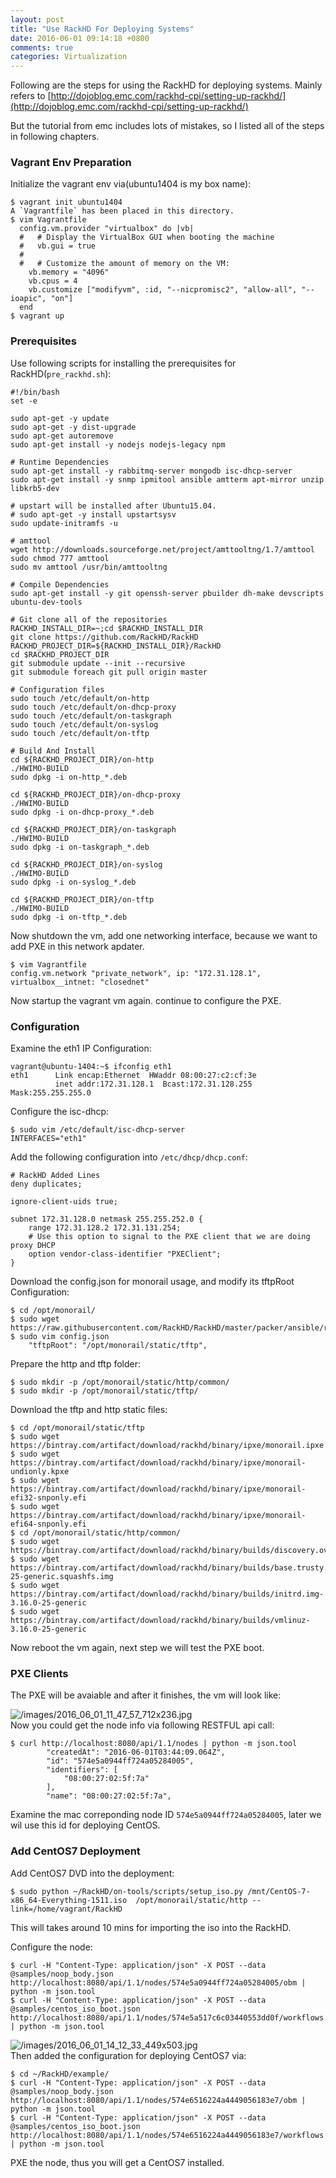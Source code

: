 ```yaml
---
layout: post
title: "Use RackHD For Deploying Systems"
date: 2016-06-01 09:14:18 +0800
comments: true
categories: Virtualization
---
```

Following are the steps for using the RackHD for deploying systems. Mainly refers to 
[http://dojoblog.emc.com/rackhd-cpi/setting-up-rackhd/](http://dojoblog.emc.com/rackhd-cpi/setting-up-rackhd/)   

But the tutorial from emc includes lots of mistakes, so I listed all of the steps in
following chapters.    

### Vagrant Env Preparation
Initialize the vagrant env via(ubuntu1404 is my box name):    

```
$ vagrant init ubuntu1404
A `Vagrantfile` has been placed in this directory. 
$ vim Vagrantfile
  config.vm.provider "virtualbox" do |vb|
  #   # Display the VirtualBox GUI when booting the machine
  #   vb.gui = true
  #
  #   # Customize the amount of memory on the VM:
    vb.memory = "4096"
    vb.cpus = 4
    vb.customize ["modifyvm", :id, "--nicpromisc2", "allow-all", "--ioapic", "on"]
  end
$ vagrant up
```
### Prerequisites
Use following scripts for installing the prerequisites for RackHD(`pre_rackhd.sh`):    

```
#!/bin/bash 
set -­e

sudo apt-get -y update
sudo apt-get -y dist-upgrade
sudo apt-get autoremove
sudo apt-get install -y nodejs nodejs-legacy npm

# Runtime Dependencies
sudo apt-get install -y rabbitmq-server mongodb isc-dhcp-server
sudo apt-get install -y snmp ipmitool ansible amtterm apt-mirror unzip libkrb5-dev

# upstart will be installed after Ubuntu15.04.
# sudo apt-get -y install upstart­sysv
sudo update-initramfs -u

# amttool
wget http://downloads.sourceforge.net/project/amttooltng/1.7/amttool
sudo chmod 777 amttool
sudo mv amttool /usr/bin/amttooltng

# Compile Dependencies
sudo apt-get install -y git openssh-server pbuilder dh-make devscripts ubuntu-dev-tools

# Git clone all of the repositories
RACKHD_INSTALL_DIR=~;cd $RACKHD_INSTALL_DIR
git clone https://github.com/RackHD/RackHD
RACKHD_PROJECT_DIR=${RACKHD_INSTALL_DIR}/RackHD
cd $RACKHD_PROJECT_DIR
git submodule update --init --recursive
git submodule foreach git pull origin master

# Configuration files
sudo touch /etc/default/on-http
sudo touch /etc/default/on-dhcp-proxy
sudo touch /etc/default/on-taskgraph
sudo touch /etc/default/on-syslog
sudo touch /etc/default/on-tftp

# Build And Install
cd ${RACKHD_PROJECT_DIR}/on-http
./HWIMO-BUILD
sudo dpkg -i on-http_*.deb
 
cd ${RACKHD_PROJECT_DIR}/on-dhcp-proxy
./HWIMO-BUILD
sudo dpkg -i on-dhcp-proxy_*.deb

cd ${RACKHD_PROJECT_DIR}/on-taskgraph
./HWIMO-BUILD
sudo dpkg -i on-taskgraph_*.deb

cd ${RACKHD_PROJECT_DIR}/on-syslog
./HWIMO-BUILD
sudo dpkg -i on-syslog_*.deb

cd ${RACKHD_PROJECT_DIR}/on-tftp
./HWIMO-BUILD
sudo dpkg -i on-tftp_*.deb
```
Now shutdown the vm, add one networking interface, because we want to add PXE in this
network apdater.   

```
$ vim Vagrantfile
config.vm.network "private_network", ip: "172.31.128.1", virtualbox__intnet: "closednet"
```

Now startup the vagrant vm again. continue to configure the PXE.     

### Configuration
Examine the eth1 IP Configuration:    

```
vagrant@ubuntu-1404:~$ ifconfig eth1
eth1      Link encap:Ethernet  HWaddr 08:00:27:c2:cf:3e  
          inet addr:172.31.128.1  Bcast:172.31.128.255  Mask:255.255.255.0
```
Configure the isc-dhcp:    

```
$ sudo vim /etc/default/isc-dhcp-server
INTERFACES="eth1"
```
Add the following configuration into `/etc/dhcp/dhcp.conf`:     

```
# RackHD Added Lines
deny duplicates;

ignore-client-uids true;

subnet 172.31.128.0 netmask 255.255.252.0 {
    range 172.31.128.2 172.31.131.254;
    # Use this option to signal to the PXE client that we are doing proxy DHCP
    option vendor-class-identifier "PXEClient";
}
```
Download the config.json for monorail usage, and modify its tftpRoot Configuration:    

```
$ cd /opt/monorail/
$ sudo wget https://raw.githubusercontent.com/RackHD/RackHD/master/packer/ansible/roles/monorail/files/config.json
$ sudo vim config.json
    "tftpRoot": "/opt/monorail/static/tftp",
```
Prepare the http and tftp folder:    

```
$ sudo mkdir -p /opt/monorail/static/http/common/
$ sudo mkdir -p /opt/monorail/static/tftp/
```
Download the tftp and http static files:    

```
$ cd /opt/monorail/static/tftp
$ sudo wget https://bintray.com/artifact/download/rackhd/binary/ipxe/monorail.ipxe
$ sudo wget https://bintray.com/artifact/download/rackhd/binary/ipxe/monorail-undionly.kpxe
$ sudo wget https://bintray.com/artifact/download/rackhd/binary/ipxe/monorail-efi32-snponly.efi
$ sudo wget https://bintray.com/artifact/download/rackhd/binary/ipxe/monorail-efi64-snponly.efi
$ cd /opt/monorail/static/http/common/
$ sudo wget https://bintray.com/artifact/download/rackhd/binary/builds/discovery.overlay.cpio.gz
$ sudo wget https://bintray.com/artifact/download/rackhd/binary/builds/base.trusty.3.16.0-25-generic.squashfs.img
$ sudo wget https://bintray.com/artifact/download/rackhd/binary/builds/initrd.img-3.16.0-25-generic
$ sudo wget https://bintray.com/artifact/download/rackhd/binary/builds/vmlinuz-3.16.0-25-generic
```
Now reboot the vm again, next step we will test the PXE boot.   

### PXE Clients
The PXE will be avaiable and after it finishes, the vm will look like:    

![/images/2016_06_01_11_47_57_712x236.jpg](/images/2016_06_01_11_47_57_712x236.jpg)    
Now you could get the node info via following RESTFUL api call:    

```
$ curl http://localhost:8080/api/1.1/nodes | python -m json.tool
        "createdAt": "2016-06-01T03:44:09.064Z",
        "id": "574e5a0944ff724a05284005",
        "identifiers": [
            "08:00:27:02:5f:7a"
        ],
        "name": "08:00:27:02:5f:7a",

```
Examine the mac correponding node ID `574e5a0944ff724a05284005`, later we wil use this id for deploying CentOS.    

### Add CentOS7 Deployment
Add CentOS7 DVD into the deployment:    

```
$ sudo python ~/RackHD/on-tools/scripts/setup_iso.py /mnt/CentOS-7-x86_64-Everything-1511.iso  /opt/monorail/static/http --link=/home/vagrant/RackHD
```
This will takes around 10 mins for importing the iso into the RackHD.   

Configure the node:    

```
$ curl -H "Content-Type: application/json" -X POST --data @samples/noop_body.json http://localhost:8080/api/1.1/nodes/574e5a0944ff724a05284005/obm | python -m json.tool
$ curl -H "Content-Type: application/json" -X POST --data @samples/centos_iso_boot.json http://localhost:8080/api/1.1/nodes/574e5a517c6c03440553dd0f/workflows | python -m json.tool
```

![/images/2016_06_01_14_12_33_449x503.jpg](/images/2016_06_01_14_12_33_449x503.jpg)   
Then added the configuration for deploying CentOS7 via:    

```
$ cd ~/RackHD/example/
$ curl -H "Content-Type: application/json" -X POST --data @samples/noop_body.json http://localhost:8080/api/1.1/nodes/574e6516224a4449056183e7/obm | python -m json.tool
$ curl -H "Content-Type: application/json" -X POST --data @samples/centos_iso_boot.json http://localhost:8080/api/1.1/nodes/574e6516224a4449056183e7/workflows | python -m json.tool
``` 
PXE the node, thus you will get a CentOS7 installed.     

